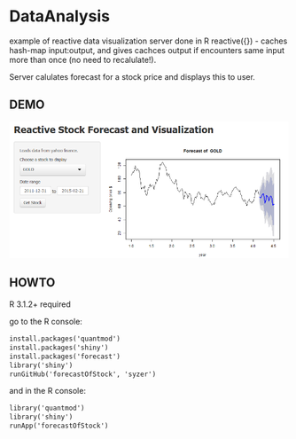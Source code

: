 # DataAnalysis


example of reactive data visualization server done in R
reactive({}) - caches hash-map input:output, and gives cachces output if encounters same input more than once (no need to recalulate!).

Server calulates forecast for a stock price and displays this to user.

## DEMO
![demoImage2](https://raw.githubusercontent.com/syzer/forecastOfStock/master/wiki/demo.png)

## HOWTO

R 3.1.2+ required
    
go to the R console:

    install.packages('quantmod')
    install.packages('shiny')
	install.packages('forecast')
    library('shiny')
    runGitHub('forecastOfStock', 'syzer') 
    



and in the R console:
    
    library('quantmod')
    library('shiny')
    runApp('forecastOfStock')

